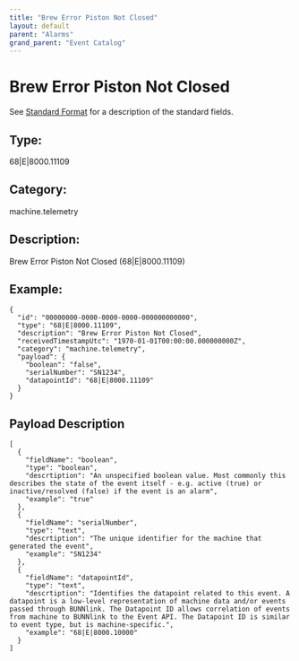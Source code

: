 ```yaml
---
title: "Brew Error Piston Not Closed"
layout: default
parent: "Alarms"
grand_parent: "Event Catalog"
---
```


# Brew Error Piston Not Closed

See [Standard Format](/event-subscriptions/event-format) for a description of the standard fields.

## Type:

68\|E\|8000.11109

## Category:

machine.telemetry

## Description: 

Brew Error Piston Not Closed (68\|E\|8000.11109)

## Example:

```
{
  "id": "00000000-0000-0000-0000-000000000000",
  "type": "68|E|8000.11109",
  "description": "Brew Error Piston Not Closed",
  "receivedTimestampUtc": "1970-01-01T00:00:00.000000000Z",
  "category": "machine.telemetry",
  "payload": {
    "boolean": "false",
    "serialNumber": "SN1234",
    "datapointId": "68|E|8000.11109"
  }
}
```

## Payload Description

```
[
  {
    "fieldName": "boolean",
    "type": "boolean",
    "descrtiption": "An unspecified boolean value. Most commonly this describes the state of the event itself - e.g. active (true) or inactive/resolved (false) if the event is an alarm",
    "example": "true"
  },
  {
    "fieldName": "serialNumber",
    "type": "text",
    "descrtiption": "The unique identifier for the machine that generated the event",
    "example": "SN1234"
  },
  {
    "fieldName": "datapointId",
    "type": "text",
    "descrtiption": "Identifies the datapoint related to this event. A datapoint is a low-level representation of machine data and/or events passed through BUNNlink. The Datapoint ID allows correlation of events from machine to BUNNlink to the Event API. The Datapoint ID is similar to event type, but is machine-specific.",
    "example": "68|E|8000.10000"
  }
]
```

